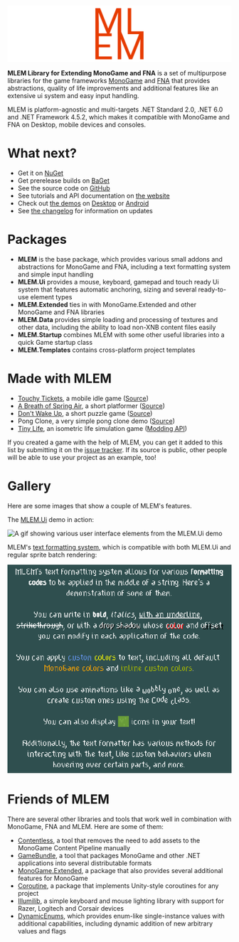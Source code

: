 ![The MLEM logo](https://raw.githubusercontent.com/Ellpeck/MLEM/release/Media/Banner.png)

**MLEM Library for Extending MonoGame and FNA** is a set of multipurpose libraries for the game frameworks [MonoGame](https://www.monogame.net/) and [FNA](https://fna-xna.github.io/) that provides abstractions, quality of life improvements and additional features like an extensive ui system and easy input handling.

MLEM is platform-agnostic and multi-targets .NET Standard 2.0, .NET 6.0 and .NET Framework 4.5.2, which makes it compatible with MonoGame and FNA on Desktop, mobile devices and consoles.

# What next?
- Get it on [NuGet](https://www.nuget.org/packages?q=ellpeck+mlem)
- Get prerelease builds on [BaGet](https://nuget.ellpeck.de/?q=mlem)
- See the source code on [GitHub](https://github.com/Ellpeck/MLEM)
- See tutorials and API documentation on [the website](https://mlem.ellpeck.de/)
- Check out [the demos](https://github.com/Ellpeck/MLEM/tree/release/Demos) on [Desktop](https://github.com/Ellpeck/MLEM/tree/release/Demos.DesktopGL) or [Android](https://github.com/Ellpeck/MLEM/tree/release/Demos.Android)
- See [the changelog](https://mlem.ellpeck.de/CHANGELOG.html) for information on updates

# Packages
- **MLEM** is the base package, which provides various small addons and abstractions for MonoGame and FNA, including a text formatting system and simple input handling
- **MLEM.Ui** provides a mouse, keyboard, gamepad and touch ready Ui system that features automatic anchoring, sizing and several ready-to-use element types
- **MLEM.Extended** ties in with MonoGame.Extended and other MonoGame and FNA libraries
- **MLEM.Data** provides simple loading and processing of textures and other data, including the ability to load non-XNB content files easily
- **MLEM.Startup** combines MLEM with some other useful libraries into a quick Game startup class
- **MLEM.Templates** contains cross-platform project templates

# Made with MLEM
- [Touchy Tickets](https://ell.lt/touchytickets), a mobile idle game ([Source](https://git.ellpeck.de/Ellpeck/TouchyTickets))
- [A Breath of Spring Air](https://ellpeck.itch.io/a-breath-of-spring-air), a short platformer ([Source](https://git.ellpeck.de/Ellpeck/GreatSpringGameJam))
- [Don't Wake Up](https://ellpeck.itch.io/dont-wake-up), a short puzzle game ([Source](https://github.com/Ellpeck/DontLetGo))
- Pong Clone, a very simple pong clone demo ([Source](https://github.com/luanfagu/pong))
- [Tiny Life](https://tinylifegame.com), an isometric life simulation game ([Modding API](https://github.com/Ellpeck/TinyLifeExampleMod))

If you created a game with the help of MLEM, you can get it added to this list by submitting it on the [issue tracker](https://github.com/Ellpeck/MLEM/issues). If its source is public, other people will be able to use your project as an example, too!

# Gallery
Here are some images that show a couple of MLEM's features.

The [MLEM.Ui](https://mlem.ellpeck.de/articles/ui) demo in action:

![A gif showing various user interface elements from the MLEM.Ui demo](https://raw.githubusercontent.com/Ellpeck/MLEM/release/Media/Ui.gif)

MLEM's [text formatting system](https://mlem.ellpeck.de/articles/text_formatting), which is compatible with both MLEM.Ui and regular sprite batch rendering:

![An image showing text with various colors and other formatting](https://raw.githubusercontent.com/Ellpeck/MLEM/release/Media/Formatting.png)

# Friends of MLEM
There are several other libraries and tools that work well in combination with MonoGame, FNA and MLEM. Here are some of them:
- [Contentless](https://github.com/Ellpeck/Contentless), a tool that removes the need to add assets to the MonoGame Content Pipeline manually
- [GameBundle](https://github.com/Ellpeck/GameBundle), a tool that packages MonoGame and other .NET applications into several distributable formats
- [MonoGame.Extended](https://github.com/craftworkgames/MonoGame.Extended), a package that also provides several additional features for MonoGame
- [Coroutine](https://github.com/Ellpeck/Coroutine), a package that implements Unity-style coroutines for any project
- [Illumilib](https://github.com/Ellpeck/Illumilib), a simple keyboard and mouse lighting library with support for Razer, Logitech and Corsair devices
- [DynamicEnums](https://github.com/Ellpeck/DynamicEnums), which provides enum-like single-instance values with additional capabilities, including dynamic addition of new arbitrary values and flags
